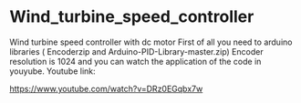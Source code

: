 # Wind_turbine_speed_controller
Wind turbine speed controller with dc motor
First of all you need to arduino libraries ( Encoderzip and Arduino-PID-Library-master.zip)
Encoder resolution is 1024 and you can watch the application of the code in youyube.
Youtube link:

https://www.youtube.com/watch?v=DRz0EGqbx7w
